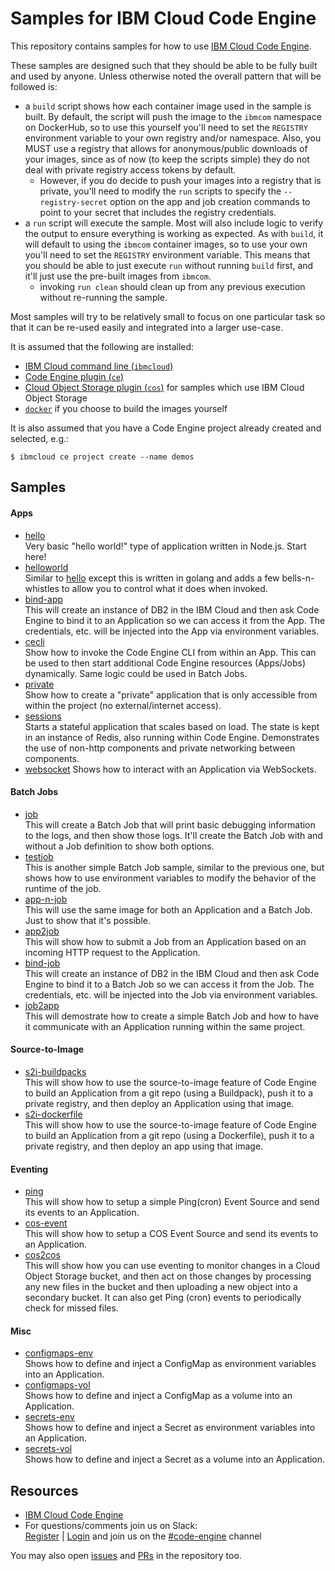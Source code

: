 # Samples for IBM Cloud Code Engine

This repository contains samples for how to use
[IBM Cloud Code Engine](https://cloud.ibm.com/codeengine).

These samples are designed such that they should be able to be fully built
and used by anyone. Unless otherwise noted the overall pattern that will be
followed is:

- a `build` script shows how each container image used in the sample is built.
  By default, the script will push the image to the `ibmcom` namespace on
  DockerHub, so to use this yourself you'll need to set the `REGISTRY`
  environment variable to your own registry and/or namespace. Also, you
  MUST use a registry that allows for anonymous/public downloads of your
  images, since as of now (to keep the scripts simple) they do not deal
  with private registry access tokens by default.
  - However, if you do decide to push your images into a registry that
    is private, you'll need to modify the `run` scripts to specify the
	`--registry-secret` option on the app and job creation commands to point
	to your secret that includes the registry credentials.
- a `run` script will execute the sample. Most will also include logic to
  verify the output to ensure everything is working as expected. As with
  `build`, it will default to using the `ibmcom` container images, so to use
  your own you'll need to set the `REGISTRY` environment variable.
  This means that you should be able to just execute `run` without running
  `build` first, and it'll just use the pre-built images from `ibmcom`.
  - invoking `run clean` should clean up from any previous execution without
    re-running the sample.

Most samples will try to be relatively small to focus on one particular
task so that it can be re-used easily and integrated into a larger use-case.

It is assumed that the following are installed:
- [IBM Cloud command line (`ibmcloud`)](https://cloud.ibm.com/docs/cli/reference/ibmcloud?topic=cloud-cli-getting-started)
- [Code Engine plugin (`ce`)](https://cloud.ibm.com/codeengine/cli)
- [Cloud Object Storage plugin (`cos`)](https://cloud.ibm.com/docs/cloud-object-storage-cli-plugin)
  for samples which use IBM Cloud Object Storage
- [`docker`](https://docker.io/) if you choose to build the images yourself

It is also assumed that you have a Code Engine project already created and
selected, e.g.:
```
$ ibmcloud ce project create --name demos
```

## Samples

#### Apps
- [hello](hello)<br>
  Very basic "hello world!" type of application written in Node.js. Start here!
- [helloworld](helloworld)<br>
  Similar to [hello](hello) except this is written in golang and adds a few
  bells-n-whistles to allow you to control what it does when invoked.
- [bind-app](bind-app)<br>
  This will create an instance of DB2 in the IBM Cloud and then ask Code
  Engine to bind it to an Application so we can access it from the App. The
  credentials, etc. will be injected into the App via environment variables.
- [cecli](cecli)<br>
  Show how to invoke the Code Engine CLI from within an App. This can be used
  to then start additional Code Engine resources (Apps/Jobs) dynamically.
  Same logic could be used in Batch Jobs.
- [private](private)<br>
  Show how to create a "private" application that is only accessible from
  within the project (no external/internet access).
- [sessions](sessions)<br>
  Starts a stateful application that scales based on load. The state is kept
  in an instance of Redis, also running within Code Engine. Demonstrates the
  use of non-http components and private networking between components.
- [websocket](websocket)<nr>
  Shows how to interact with an Application via WebSockets.

#### Batch Jobs
- [job](job)<br>
  This will create a Batch Job that will print basic debugging information to
  the logs, and then show those logs. It'll create the Batch Job with and
  without a Job definition to show both options.
- [testjob](testjob)<br>
  This is another simple Batch Job sample, similar to the previous one, but
  shows how to use environment variables to modify the behavior of the runtime
  of the job.
- [app-n-job](app-n-job)<br>
  This will use the same image for both an Application and a Batch Job.
  Just to show that it's possible.
- [app2job](app2job)<br>
  This will show how to submit a Job from an Application based on an incoming
  HTTP request to the Application.
- [bind-job](bind-job)<br>
  This will create an instance of DB2 in the IBM Cloud and then ask Code
  Engine to bind it to a Batch Job so we can access it from the Job. The
  credentials, etc. will be injected into the Job via environment variables.
- [job2app](job2app)<br>
  This will demostrate how to create a simple Batch Job and how to have it
  communicate with an Application running within the same project.

#### Source-to-Image
- [s2i-buildpacks](s2i-buildpacks)<br>
  This will show how to use the source-to-image feature of Code Engine to
  build an Application from a git repo (using a Buildpack), push it to a
  private registry, and then deploy an Application using that image.
- [s2i-dockerfile](s2i-dockerfile)<br>
  This will show how to use the source-to-image feature of Code Engine to
  build an Application from a git repo (using a Dockerfile), push it to a
  private registry, and then deploy an app using that image.

#### Eventing
- [ping](ping)<br>
  This will show how to setup a simple Ping(cron) Event Source and send
  its events to an Application.
- [cos-event](cos-event)<br>
  This will show how to setup a COS Event Source and send its events to
  an Application.
- [cos2cos](cos2cos)<br>
  This will show how you can use eventing to monitor changes in a Cloud
  Object Storage bucket, and then act on those changes by processing any
  new files in the bucket and then uploading a new object into a secondary
  bucket. It can also get Ping (cron) events to periodically check for missed
  files.

#### Misc
- [configmaps-env](configmaps-env)<br>
  Shows how to define and inject a ConfigMap as environment variables
  into an Application.
- [configmaps-vol](configmaps-vol)<br>
  Shows how to define and inject a ConfigMap as a volume into an Application.
- [secrets-env](secrets-env)<br>
  Shows how to define and inject a Secret as environment variables
  into an Application.
- [secrets-vol](secrets-vol)<br>
  Shows how to define and inject a Secret as a volume into an Application.

## Resources

- [IBM Cloud Code Engine](https://cloud.ibm.com/codeengine)
- For questions/comments join us on Slack:<br>
  [Register](https://cloud.ibm.com/kubernetes/slack) |
  [Login](https://ibm-cloud-success.slack.com/) and join us on the
  [#code-engine](https://ibm-cloud-success.slack.com/archives/C014051FRCG)
  channel

You may also open [issues](https://github.com/IBM/CodeEngine/issues) and
[PRs](https://github.com/IBM/CodeEngine/pulls) in the repository too.
